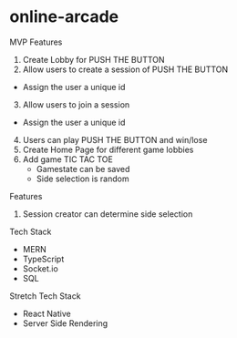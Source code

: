 # online-arcade

MVP Features
1. Create Lobby for PUSH THE BUTTON
2. Allow users to create a session of PUSH THE BUTTON
  - Assign the user a unique id
3. Allow users to join a session
  - Assign the user a unique id
4. Users can play PUSH THE BUTTON and win/lose
5. Create Home Page for different game lobbies
6. Add game TIC TAC TOE
   - Gamestate can be saved
   - Side selection is random

Features
1. Session creator can determine side selection

Tech Stack
- MERN
- TypeScript
- Socket.io
- SQL

Stretch Tech Stack
- React Native
- Server Side Rendering
